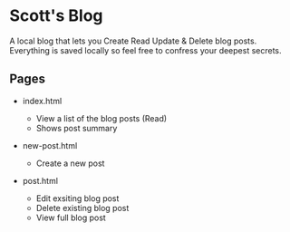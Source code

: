 # Scott's Blog
A local blog that lets you Create Read Update & Delete blog posts.
Everything is saved locally so feel free to confress your deepest secrets.

## Pages
* index.html
    * View a list of the blog posts (Read)
    * Shows post summary

* new-post.html
    * Create a new post

* post.html
    * Edit exsiting blog post
    * Delete existing blog post
    * View full blog post